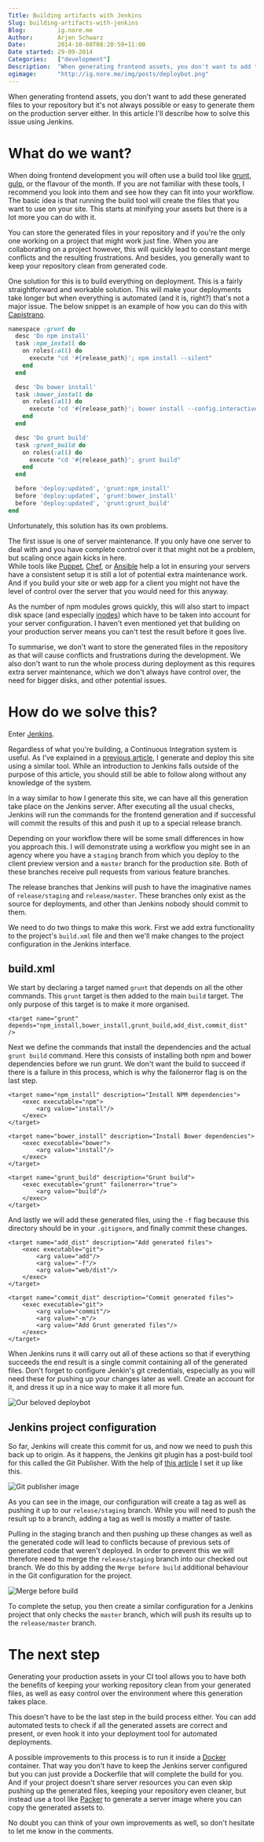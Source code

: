 ```yaml
---
Title: Building artifacts with Jenkins   
Slug: building-artifacts-with-jenkins   
Blog:         ig.nore.me   
Author:       Arjen Schwarz   
Date:         2014-10-08T08:20:59+11:00
Date started: 29-09-2014   
Categories:   ["development"]   
Description:  "When generating frontend assets, you don't want to add these generated files to your repository but it's not always possible or easy to generate them on the production server either. In this article I'll describe how to solve this issue using Jenkins."
ogimage:      "http://ig.nore.me/img/posts/deploybot.png"
---
```


When generating frontend assets, you don't want to add these generated files to your repository but it's not always possible or easy to generate them on the production server either. In this article I'll describe how to solve this issue using Jenkins.

# What do we want?

When doing frontend development you will often use a build tool like [grunt](http://gruntjs.com/), [gulp](http://gulpjs.com/), or the flavour of the month. If you are not familiar with these tools, I recommend you look into them and see how they can fit into your workflow. The basic idea is that running the build tool will create the files that you want to use on your site. This starts at minifying your assets but there is a lot more you can do with it.

You can store the generated files in your repository and if you're the only one working on a project that might work just fine. When you are collaborating on a project however, this will quickly lead to constant merge conflicts and the resulting frustrations. And besides, you generally want to keep your repository clean from generated code.

One solution for this is to build everything on deployment. This is a fairly straightforward and workable solution. This will make your deployments take longer but when everything is automated (and it is, right?) that's not a major issue. The below snippet is an example of how you can do this with [Capistrano](http://capistranorb.com/).

```ruby
namespace :grunt do
  desc 'Do npm install'
  task :npm_install do
    on roles(:all) do
      execute "cd '#{release_path}'; npm install --silent"
    end
  end

  desc 'Do bower install'
  task :bower_install do
    on roles(:all) do
      execute "cd '#{release_path}'; bower install --config.interactive=false"
    end
  end

  desc 'Do grunt build'
  task :grunt_build do
    on roles(:all) do
      execute "cd '#{release_path}'; grunt build"
    end
  end

  before 'deploy:updated', 'grunt:npm_install'
  before 'deploy:updated', 'grunt:bower_install'
  before 'deploy:updated', 'grunt:grunt_build'
end
```

Unfortunately, this solution has its own problems. 

The first issue is one of server maintenance. If you only have one server to deal with and you have complete control over it that might not be a problem, but scaling once again kicks in here.    
While tools like [Puppet](http://puppetlabs.com), [Chef](https://www.getchef.com), or [Ansible](http://www.ansible.com) help a lot in ensuring your servers have a consistent setup it is still a lot of potential extra maintenance work. And if you build your site or web app for a client you might not have the level of control over the server that you would need for this anyway.

As the number of npm modules grows quickly, this will also start to impact disk space (and especially [inodes](http://en.wikipedia.org/wiki/Inode)) which have to be taken into account for your server configuration. I haven't even mentioned yet that building on your production server means you can't test the result before it goes live.

To summarise, we don't want to store the generated files in the repository as that will cause conflicts and frustrations during the development. We also don't want to run the whole process during deployment as this requires extra server maintenance, which we don't always have control over, the need for bigger disks, and other potential issues.

# How do we solve this?

Enter [Jenkins](http://jenkins-ci.org). 

Regardless of what you're building, a Continuous Integration system is useful. As I've explained in a [previous article](http://ig.nore.me/2014/09/and-we-ve-gone-static/), I generate and deploy this site using a similar tool. While an introduction to Jenkins falls outside of the purpose of this article, you should still be able to follow along without any knowledge of the system.

In a way similar to how I generate this site, we can have all this generation take place on the Jenkins server. After executing all the usual checks, Jenkins will run the commands for the frontend generation and if successful will commit the results of this and push it up to a special release branch.

Depending on your workflow there will be some small differences in how you approach this. I will demonstrate using a workflow you might see in an agency where you have a `staging` branch from which you deploy to the client preview version and a `master` branch for the production site. Both of these branches receive pull requests from various feature branches.

The release branches that Jenkins will push to have the imaginative names of `release/staging` and `release/master`. These branches only exist as the source for deployments, and other than Jenkins nobody should commit to them.

We need to do two things to make this work. First we add extra functionality to the project's `build.xml` file and then we'll make changes to the project configuration in the Jenkins interface.

## build.xml

We start by declaring a target named `grunt` that depends on all the other commands. This `grunt` target is then added to the main `build` target. The only purpose of this target is to make it more organised.

```markup
<target name="grunt" depends="npm_install,bower_install,grunt_build,add_dist,commit_dist" />
```

Next we define the commands that install the dependencies and the actual `grunt build` command. Here this consists of installing both npm and bower dependencies before we run grunt. We don't want the build to succeed if there is a failure in this process, which is why the failonerror flag is on the last step.

```markup
<target name="npm_install" description="Install NPM dependencies">
    <exec executable="npm">
        <arg value="install"/>
    </exec>
</target>

<target name="bower_install" description="Install Bower dependencies">
    <exec executable="bower">
        <arg value="install"/>
    </exec>
</target>

<target name="grunt_build" description="Grunt build">
    <exec executable="grunt" failonerror="true">
        <arg value="build"/>
    </exec>
</target>
```

And lastly we will add these generated files, using the `-f` flag because this directory should be in your `.gitignore`, and finally commit these changes.

```markup
<target name="add_dist" description="Add generated files">
    <exec executable="git">
        <arg value="add"/>
        <arg value="-f"/>
        <arg value="web/dist"/>
    </exec>
</target>

<target name="commit_dist" description="Commit generated files">
    <exec executable="git">
        <arg value="commit"/>
        <arg value="-m"/>
        <arg value="Add Grunt generated files"/>
    </exec>
</target>

```

When Jenkins runs it will carry out all of these actions so that if everything succeeds the end result is a single commit containing all of the generated files. Don't forget to configure Jenkin's git credentials, especially as you will need these for pushing up your changes later as well. Create an account for it, and dress it up in a nice way to make it all more fun.

![Our beloved deploybot](/img/posts/deploybot.png)

## Jenkins project configuration

So far, Jenkins will create this commit for us, and now we need to push this back up to origin. As it happens, the Jenkins git plugin has a post-build tool for this called the Git Publisher. With the help of [this article](http://www.benhallbenhall.com/2013/03/hudson-jenkins-create-git-tags-branches-automatically/) I set it up like this.

![Git publisher image](/img/posts/jenkins-git-publisher.png)

As you can see in the image, our configuration will create a tag as well as pushing it up to our `release/staging` branch. While you will need to push the result up to a branch, adding a tag as well is mostly a matter of taste.

Pulling in the staging branch and then pushing up these changes as well as the generated code will lead to conflicts because of previous sets of generated code that weren't deployed. In order to prevent this we will therefore need to merge the `release/staging` branch into our checked out branch. We do this by adding the `Merge before build` additional behaviour in the Git configuration for the project.

![Merge before build](/img/posts/jenkins-merge-before-build.png)

To complete the setup, you then create a similar configuration for a Jenkins project that only checks the `master` branch, which will push its results up to the `release/master` branch.

# The next step

Generating your production assets in your CI tool allows you to have both the benefits of keeping your working repository clean from your generated files, as well as easy control over the environment where this generation takes place.

This doesn't have to be the last step in the build process either. You can add automated tests to check if all the generated assets are correct and present, or even hook it into your deployment tool for automated deployments.

A possible improvements to this process is to run it inside a [Docker](https://www.docker.com/) container. That way you don't have to keep the Jenkins server configured but you can just provide a Dockerfile that will complete the build for you. And if your project doesn't share server resources you can even skip pushing up the generated files, keeping your repository even cleaner, but instead use a tool like [Packer](http://www.packer.io/) to generate a server image where you can copy the generated assets to.

No doubt you can think of your own improvements as well, so don't hesitate to let me know in the comments.
